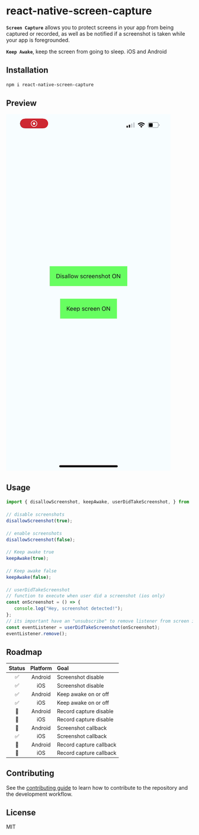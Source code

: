 # react-native-screen-capture

**`Screen Capture`** allows you to protect screens in your app from being captured or recorded, as well as be notified if a screenshot is taken while your app is foregrounded.

**`Keep Awake`**, keep the screen from going to sleep. iOS and Android

## Installation

```sh
npm i react-native-screen-capture
```
## Preview
![](preview.gif)

## Usage

```js
import { disallowScreenshot, keepAwake, userDidTakeScreenshot, } from 'react-native-screen-capture';

// disable screenshots
disallowScreenshot(true);

// enable screenshots
disallowScreenshot(false);

// Keep awake true
keepAwake(true);

// Keep awake false
keepAwake(false);

// userDidTakeScreenshot
// function to execute when user did a screenshot (ios only)
const onScreenshot = () => {
   console.log("Hey, screenshot detected!");
};
// its important have an "unsubscribe" to remove listener from screen is dismounted
const eventListener = userDidTakeScreenshot(onScreenshot);
eventListener.remove();
```

## Roadmap

|   Status   | Platform | Goal                    |
| :--------: | :------: | :---------------------- |
|     ✅     | Android  | Screenshot disable      |
|     ✅     | iOS      | Screenshot disable      |
|     ✅     | Android  | Keep awake on or off    |
|     ✅     | iOS      | Keep awake on or off    |
|     🚧     | Android  | Record capture disable  |
|     🚧     | iOS      | Record capture disable  |
|     🚧     | Android  | Screenshot callback     |
|     ✅     | iOS      | Screenshot callback     |
|     🚧     | Android  | Record capture callback |
|     🚧     | iOS      | Record capture callback |

## Contributing

See the [contributing guide](CONTRIBUTING.md) to learn how to contribute to the repository and the development workflow.

## License

MIT
